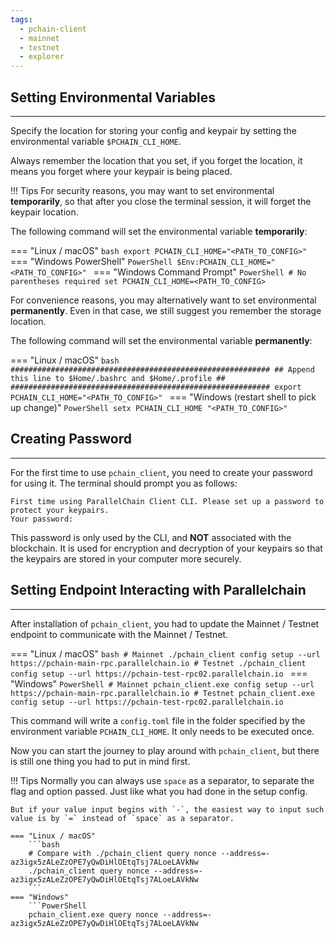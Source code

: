 ```yaml
---
tags:
  - pchain-client
  - mainnet
  - testnet
  - explorer
---
```


## Setting Environmental Variables
---

Specify the location for storing your config and keypair by setting the environmental variable `$PCHAIN_CLI_HOME`.

Always remember the location that you set, if you forget the location, it means you forget where your keypair is being placed.

!!! Tips
    For security reasons, you may want to set environmental **temporarily**, so that after you close the terminal session, it will forget the keypair location.

The following command will set the environmental variable **temporarily**:

=== "Linux / macOS"
    ```bash
    export PCHAIN_CLI_HOME="<PATH_TO_CONFIG>"
    ```
=== "Windows PowerShell"
    ```PowerShell
    $Env:PCHAIN_CLI_HOME="<PATH_TO_CONFIG>"
    ```
=== "Windows Command Prompt"
    ```PowerShell
    # No parentheses required
    set PCHAIN_CLI_HOME=<PATH_TO_CONFIG>
    ```

For convenience reasons, you may alternatively want to set environmental **permanently**. Even in that case, we still suggest you remember the storage location.

The following command will set the environmental variable **permanently**:

=== "Linux / macOS"
    ```bash
    ##########################################################
    ## Append this line to $Home/.bashrc and $Home/.profile ##
    ##########################################################
    export PCHAIN_CLI_HOME="<PATH_TO_CONFIG>"
    ```
=== "Windows (restart shell to pick up change)"
    ```PowerShell
    setx PCHAIN_CLI_HOME "<PATH_TO_CONFIG>"
    ```

## Creating Password
---

For the first time to use `pchain_client`, you need to create your password for using it. The terminal should prompt you as follows:

```text
First time using ParallelChain Client CLI. Please set up a password to protect your keypairs.
Your password: 
```

This password is only used by the CLI, and **NOT** associated with the blockchain. It is used for encryption and decryption of your keypairs so that the keypairs are stored in your computer more securely.

## Setting Endpoint Interacting with Parallelchain
---

After installation of `pchain_client`, you had to update the Mainnet / Testnet endpoint to communicate with the Mainnet / Testnet. 

=== "Linux / macOS"
    ```bash
    # Mainnet
    ./pchain_client config setup --url https://pchain-main-rpc.parallelchain.io
    # Testnet
    ./pchain_client config setup --url https://pchain-test-rpc02.parallelchain.io
    ```
=== "Windows"
    ```PowerShell
    # Mainnet
    pchain_client.exe config setup --url https://pchain-main-rpc.parallelchain.io
    # Testnet
    pchain_client.exe config setup --url https://pchain-test-rpc02.parallelchain.io
    ```

This command will write a `config.toml` file in the folder specified by the environment variable `PCHAIN_CLI_HOME`. It only needs to be executed once.

Now you can start the journey to play around with `pchain_client`, but there is still one thing you had to put in mind first.

!!! Tips
    Normally you can always use `space` as a separator, to separate the flag and option passed. Just like what you had done in the setup config.

    But if your value input begins with `-`, the easiest way to input such value is by `=` instead of `space` as a separator.

    === "Linux / macOS"
        ```bash
        # Compare with ./pchain_client query nonce --address=-az3igx5zALeZzOPE7yQwDiHlOEtqTsj7ALoeLAVkNw
        ./pchain_client query nonce --address=-az3igx5zALeZzOPE7yQwDiHlOEtqTsj7ALoeLAVkNw
        ```
    === "Windows"
        ```PowerShell
        pchain_client.exe query nonce --address=-az3igx5zALeZzOPE7yQwDiHlOEtqTsj7ALoeLAVkNw